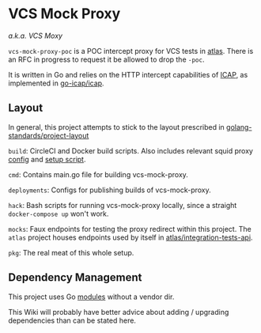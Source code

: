 # VCS Mock Proxy
_a.k.a. VCS Moxy_

`vcs-mock-proxy-poc` is a POC intercept proxy for VCS tests in [atlas](https://github.com/hashicorp/atlas). There is an RFC in progress to request it be allowed to drop the `-poc`.

It is written in Go and relies on the HTTP intercept capabilities of [ICAP](https://tools.ietf.org/html/rfc3507), as implemented in [go-icap/icap](https://github.com/go-icap/icap).

## Layout

In general, this project attempts to stick to the layout prescribed in [golang-standards/project-layout](https://github.com/golang-standards/project-layout)

`build`: CircleCI and Docker build scripts. Also includes relevant squid proxy [config](build/package/docker/configs/squid.conf) and [setup script](build/package/docker/scripts/squid-icap-init.sh).

`cmd`: Contains main.go file for building vcs-mock-proxy.

`deployments`: Configs for publishing builds of vcs-mock-proxy.

`hack`: Bash scripts for running vcs-mock-proxy locally, since a straight `docker-compose up` won't work.

`mocks`: Faux endpoints for testing the proxy redirect within this project. The `atlas` project houses endpoints used by itself in [atlas/integration-tests-api](https://github.com/hashicorp/atlas/tree/master/integration-tests-api/mocks).

`pkg`: The real meat of this whole setup.

## Dependency Management

This project uses Go [modules](https://github.com/golang/go/wiki/Modules) without a vendor dir.

This Wiki will probably have better advice about adding / upgrading dependencies than can be stated here.
